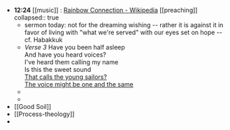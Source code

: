 - **12:24** [[music]] :  [Rainbow Connection - Wikipedia](https://en.wikipedia.org/wiki/Rainbow_Connection) [[preaching]]
  collapsed:: true
	- sermon today: not for the dreaming wishing -- rather it is against it in favor of living with "what we're served" with our eyes set on hope -- cf. Habakkuk
	- *Verse 3*
	  Have you been half asleep  
	  And have you heard voices?  
	  I've heard them calling my name  
	  Is this the sweet sound  
	  [That calls the young sailors?](https://genius.com/23995419/Kermit-the-frog-rainbow-connection/That-calls-the-young-sailors)  
	  [The voice might be one and the same](https://genius.com/18484855/Kermit-the-frog-rainbow-connection/The-voice-might-be-one-and-the-same)
	-
	-
- [[Good Soil]]
- [[Process-theology]]
-